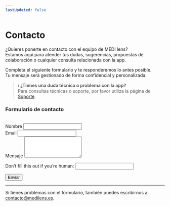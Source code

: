 ```yaml
---
lastUpdated: false
---
```


# Contacto
¿Quieres ponerte en contacto con el equipo de <span class="logo-colored">MEDI lens</span>?  
Estamos aquí para atender tus dudas, sugerencias, propuestas de colaboración o cualquier consulta relacionada con la app.

Completa el siguiente formulario y te responderemos lo antes posible.  
Tu mensaje será gestionado de forma confidencial y personalizada.

> ℹ️ **¿Tienes una duda técnica o problema con la app?**  
> Para consultas técnicas o soporte, por favor utiliza la página de [Soporte](/soporte). 


### Formulario de contacto
<br />
<form
  name="contact"
  method="POST"
  action="/envio"
  netlify-honeypot="bot-field"
  data-netlify="true"
>
  <div>
    <label for="nombre">Nombre</label>
    <input type="text" name="nombre" required>
  </div>
  <div>
    <label for="email">Email</label>
    <input type="email" name="email" required>
  </div>
  <div>
    <label for="message">Mensaje</label>
    <textarea name="message" rows="4" required></textarea>
  </div>
  <p class="hidden">
    <label>
      Don’t fill this out if you’re human: <input name="bot-field" type="text" />
    </label>
  </p>
  <button class="custom-button" type="submit">Enviar</button>
</form>

---

Si tienes problemas con el formulario, también puedes escribirnos a [contacto@medilens.es](mailto:contacto@medilens.es).
